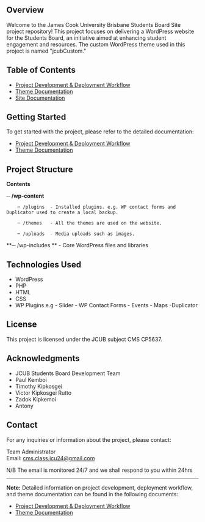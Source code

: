 ## Overview

Welcome to the James Cook University Brisbane Students Board Site project repository! This project focuses on delivering a WordPress website for the Students Board, an initiative aimed at enhancing student engagement and resources. The custom WordPress theme used in this project is named "jcubCustom."

## Table of Contents

- [Project Development & Deployment Workflow](Deployment.md)
- [Theme Documentation](theme.md)
- [Site Documentation](site.md)

## Getting Started

To get started with the project, please refer to the detailed documentation:

- [Project Development & Deployment Workflow](Deployment.md)
- [Theme Documentation](theme.md)

## Project Structure

**Contents**

**─ /wp-content**

        ─ /plugins  - Installed plugins. e.g. WP contact forms and Duplicator used to create a local backup. 
        
        ─ /themes   - All the themes are used on the website.
        
        ─ /uploads  - Media uploads such as images.
        
**─ /wp-includes ** - Core WordPress files and libraries



## Technologies Used

- WordPress
- PHP
- HTML
- CSS
- WP Plugins e.g
        - Slider
        - WP Contact Forms
        - Events
        - Maps
        -Duplicator
  

## License

This project is licensed under the JCUB subject CMS CP5637.

## Acknowledgments

- JCUB Students Board Development Team
- Paul Kemboi
- Timothy Kipkosgei
- Victor Kipkosgei Rutto
- Zadok Kipkemoi
- Antony


## Contact

For any inquiries or information about the project, please contact:

Team Administrator   
Email: cms.class.jcu24@gmail.com

N/B The email is monitored 24/7 and we shall respond to you within 24hrs

---

**Note:** Detailed information on project development, deployment workflow, and theme documentation can be found in the following documents:

- [Project Development & Deployment Workflow](Deployment.md)
- [Theme Documentation](theme.md)
